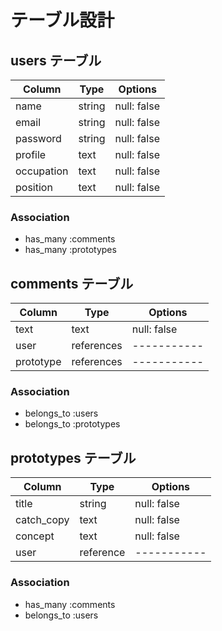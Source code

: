 # テーブル設計

## users テーブル

| Column      | Type   | Options     |
| --------    | ------ | ----------- |
| name        | string | null: false |
| email       | string | null: false |
| password    | string | null: false |
| profile     | text   | null: false |
| occupation  | text   | null: false |
| position    | text   | null: false |

### Association

- has_many :comments
- has_many :prototypes


## comments テーブル

| Column    | Type        | Options     |
| ------    | ------      | ----------- |
| text      | text        | null: false |
| user      | references  | ----------- |
| prototype | references  | ----------- |


### Association

- belongs_to :users
- belongs_to :prototypes

## prototypes テーブル

| Column       | Type          | Options     |
| ------------ | ------------- | ----------- |
| title        | string        | null: false |
| catch_copy   | text          | null: false |
| concept      | text          | null: false |
| user         | reference     | ----------- |

### Association

- has_many :comments
- belongs_to :users

